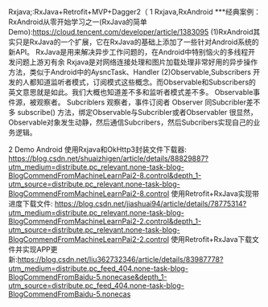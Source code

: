 Rxjava;:RxJava+Retrofit+MVP+Dagger2（
1 Rxjava,RxAndroid
***经典案例：RxAndroid从零开始学习之一(RxJava的简单Demo):https://cloud.tencent.com/developer/article/1383095
(1)RxAndroid其实只是RxJava的一个扩展，它在RxJava的基础上添加了一些针对Android系统的新API。
RxJava是用来解决异步工作问题的，在Android中特别恼火的多线程开发问题上游刃有余
Rxjava是对网络连接处理和图片加载处理非常好用的异步操作方法，类似于Android中的AysncTask、Handler
(2)Observable,Subscribers
开发的人都知道监听者模式，订阅模式这些概念。而Observable和Subscribers的英文意思就是如此。我们大概也知道差不多和监听者模式差不多。
Observable事件源，被观察者。
Subcriblers 观察者，事件订阅者
Observer 同Subcribler差不多
subscribe() 方法，绑定Observable与Subcribler或者Observabler
很显然，Observable对象发生动静，然后通信Subcribers，然后Subcribers实现自己的业务逻辑。

2 Demo
Android 使用Rxjava和OkHttp3封装文件下载器: https://blog.csdn.net/shuaizhigen/article/details/88829887?utm_medium=distribute.pc_relevant.none-task-blog-BlogCommendFromMachineLearnPai2-8.control&depth_1-utm_source=distribute.pc_relevant.none-task-blog-BlogCommendFromMachineLearnPai2-8.control
使用Retrofit+RxJava实现带进度下载文件: https://blog.csdn.net/jiashuai94/article/details/78775314?utm_medium=distribute.pc_relevant.none-task-blog-BlogCommendFromMachineLearnPai2-2.control&depth_1-utm_source=distribute.pc_relevant.none-task-blog-BlogCommendFromMachineLearnPai2-2.control
使用Retrofit+RxJava下载文件并实现APP更新:https://blog.csdn.net/liu362732346/article/details/83987778?utm_medium=distribute.pc_feed_404.none-task-blog-BlogCommendFromBaidu-5.nonecase&depth_1-utm_source=distribute.pc_feed_404.none-task-blog-BlogCommendFromBaidu-5.nonecas

